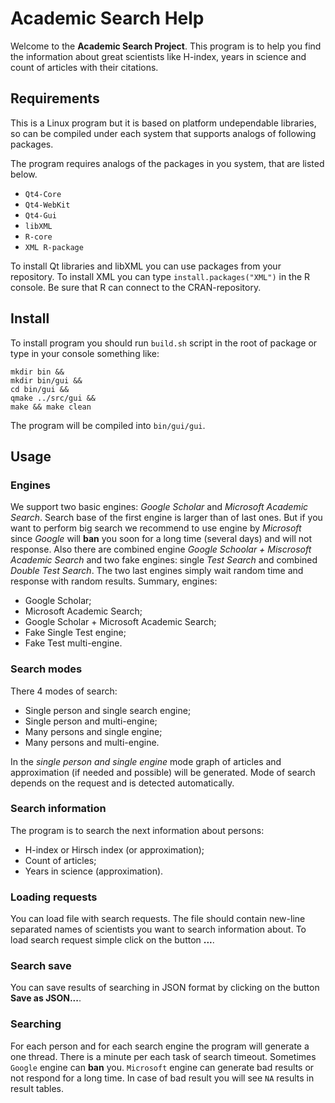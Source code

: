 # Academic Search Help

Welcome to the **Academic Search Project**. This program is to help you find the information about great scientists like H-index, years in science and count of articles with their citations.

## Requirements

This is a Linux program but it is based on platform undependable libraries, so can be compiled under each system that supports analogs of following packages.
 
The program requires analogs of the packages in you system, that are listed below.

* `Qt4-Core`
* `Qt4-WebKit`
* `Qt4-Gui`
* `libXML`
* `R-core`
* `XML R-package`

To install Qt libraries and libXML you can use packages from your repository.
To install XML you can type `install.packages("XML")` in the R console. Be sure that R can connect to the CRAN-repository.

## Install

To install program you should run `build.sh` script in the root of package or type in your console something like:

    mkdir bin &&
    mkdir bin/gui &&
    cd bin/gui &&
    qmake ../src/gui &&
    make && make clean

The program will be compiled into `bin/gui/gui`.

## Usage

### Engines

We support two basic engines: *Google Scholar* and *Microsoft Academic Search*.
Search base of the first engine is larger than of last ones.
But if you want to perform big search we recommend to use engine by *Microsoft* since *Google* will
**ban** you soon for a long time (several days) and will not response.
Also there are combined engine *Google Schoolar + Miscrosoft Academic Search* and
two fake engines: single *Test Search* and combined *Double Test Search*.
The two last engines simply wait random time and response with random results.
Summary, engines:

* Google Scholar;
* Microsoft Academic Search;
* Google Scholar + Microsoft Academic Search;
* Fake Single Test engine;
* Fake Test multi-engine.

### Search modes

There 4 modes of search:

* Single person and single search engine;
* Single person and multi-engine;
* Many persons and single engine;
* Many persons and multi-engine.

In the *single person and single engine* mode graph of articles and approximation
(if needed and possible) will be generated.
Mode of search depends on the request and is detected automatically.

### Search information

The program is to search the next information about persons:

* H-index or Hirsch index (or approximation);
* Count of articles;
* Years in science (approximation).

### Loading requests

You can load file with search requests. The file should contain new-line separated names of scientists you want to search information about. To load search request simple click on the button **...**.

### Search save

You can save results of searching in JSON format by clicking on the button **Save as JSON...**.

### Searching

For each person and for each search engine the program will generate a one thread.
There is a minute per each task of search timeout.
Sometimes `Google` engine can **ban** you.
`Microsoft` engine can generate bad results or not respond for a long time.
In case of bad result you will see `NA` results in result tables.
